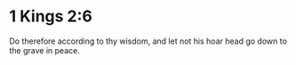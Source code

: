 # 1 Kings 2:6

Do therefore according to thy wisdom, and let not his hoar head go down to the grave in peace.